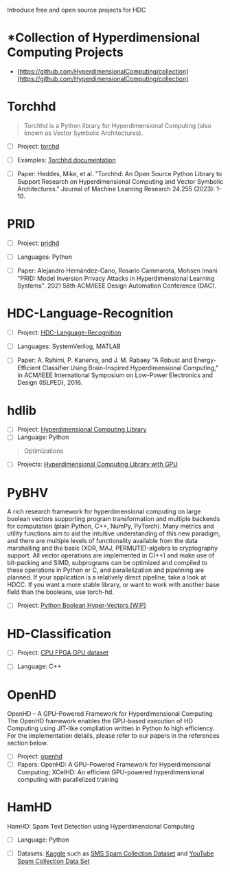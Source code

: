 Introduce free and open source projects for HDC

# *Collection of Hyperdimensional Computing Projects

- [https://github.com/HyperdimensionalComputing/collection](https://github.com/HyperdimensionalComputing/collection)



# Torchhd

> Torchhd is a Python library for Hyperdimensional Computing (also known as Vector Symbolic Architectures).

- [ ] Project: [torchd](https://github.com/hyperdimensional-computing/torchhd)
- [ ] Examples: [Torchhd documentation](https://torchhd.readthedocs.io/en/stable/index.html)
- [ ] Paper: Heddes, Mike, et al. "Torchhd: An Open Source Python Library to Support Research on Hyperdimensional Computing and Vector Symbolic Architectures." Journal of Machine Learning Research 24.255 (2023): 1-10.


# PRID

- [ ] Project: [pridhd](https://gitlab.com/biaslab/pridhd)
- [ ] Languages: Python
- [ ] Paper: Alejandro Hernández-Cano, Rosario Cammarota, Mohsen Imani "PRID: Model Inversion Privacy Attacks in Hyperdimensional Learning Systems". 2021 58th ACM/IEEE Design Automation Conference (DAC).





# HDC-Language-Recognition

- [ ] Project: [HDC-Language-Recognition](https://github.com/abbas-rahimi/HDC-Language-Recognition)
- [ ] Languages: SystemVerilog, MATLAB
- [ ] Paper: A. Rahimi, P. Kanerva, and J. M. Rabaey "A Robust and Energy-Efficient Classifier Using Brain-Inspired Hyperdimensional Computing," In ACM/IEEE International Symposium on Low-Power Electronics and Design (ISLPED), 2016.


# hdlib

- [ ] Project: [Hyperdimensional Computing Library](https://github.com/MHersche/hdlib)
- [ ] Language: Python

> Optimizations
- [ ] Projects: [Hyperdimensional Computing Library with GPU](https://github.com/skurella/hdlib)


# PyBHV

A rich research framework for hyperdimensional computing on large boolean vectors supporting program transformation and multiple backends for computation (plain Python, C++, NumPy, PyTorch). Many metrics and utility functions aim to aid the intuitive understanding of this new paradigm, and there are multiple levels of functionality available from the data marshalling and the basic (XOR, MAJ, PERMUTE)-algebra to cryptography support. All vector operations are implemented in C(++) and make use of bit-packing and SIMD, subprograms can be optimized and compiled to these operations in Python or C, and parallelization and pipelining are planned.
If your application is a relatively direct pipeline, take a look at HDCC. If you want a more stable library, or want to work with another base field than the booleans, use torch-hd.

- [ ] Project: [Python Boolean Hyper-Vectors [WIP]](https://github.com/Adam-Vandervorst/PyBHV)

# HD-Classification

- [ ] Project: [CPU FPGA GPU dataset](https://github.com/UCSD-SEELab/HD-Classification/tree/master)
- [ ] Language: C++


# OpenHD

OpenHD - A GPU-Powered Framework for Hyperdimensional Computing
The OpenHD framework enables the GPU-based execution of HD Computing using JIT-like compliation written in Python fo high efficiency. For the implementation details, please refer to our papers in the references section below.

- [ ] Project: [openhd](https://github.com/UCSD-SEELab/openhd)
- [ ] Papers: OpenHD: A GPU-Powered Framework for Hyperdimensional Computing; XCelHD: An efficient GPU-powered hyperdimensional computing with parallelized training

# HamHD

HamHD: Spam Text Detection using Hyperdimensional Computing

- [ ] Language: Python
- [ ] Datasets: [Kaggle](https://www.kaggle.com/datasets) such as [SMS Spam Collection Dataset](https://www.kaggle.com/datasets/uciml/sms-spam-collection-dataset) and [YouTube Spam Collection Data Set](https://www.kaggle.com/datasets/lakshmi25npathi/images)



